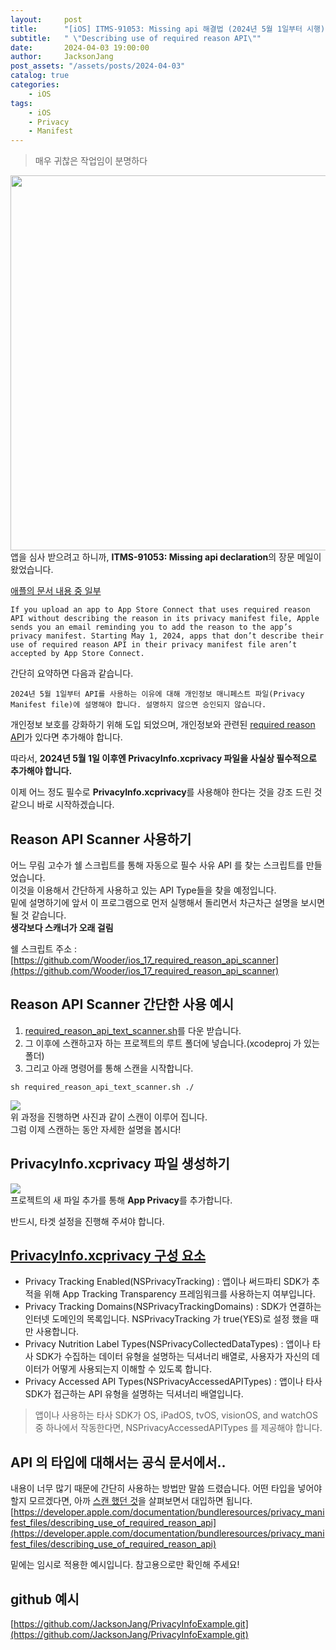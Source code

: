 ```yaml
---
layout:     post
title:      "[iOS] ITMS-91053: Missing api 해결법 (2024년 5월 1일부터 시행)"
subtitle:   " \"Describing use of required reason API\""
date:       2024-04-03 19:00:00
author:     JacksonJang
post_assets: "/assets/posts/2024-04-03"
catalog: true
categories:
    - iOS
tags:
    - iOS
    - Privacy
    - Manifest
---
```

> 매우 귀찮은 작업임이 분명하다

<img width="600px" src="{{ page.post_assets }}/mail.png" /> <br />
앱을 심사 받으려고 하니까, **ITMS-91053: Missing api declaration**의 장문 메일이 왔었습니다.

[애플의 문서 내용 중 일부](https://developer.apple.com/documentation/bundleresources/privacy_manifest_files/describing_use_of_required_reason_api)
```
If you upload an app to App Store Connect that uses required reason API without describing the reason in its privacy manifest file, Apple sends you an email reminding you to add the reason to the app’s privacy manifest. Starting May 1, 2024, apps that don’t describe their use of required reason API in their privacy manifest file aren’t accepted by App Store Connect.
```

간단히 요약하면 다음과 같습니다.

```
2024년 5월 1일부터 API를 사용하는 이유에 대해 개인정보 매니페스트 파일(Privacy Manifest file)에 설명해야 합니다. 설명하지 않으면 승인되지 않습니다.
```

개인정보 보호를 강화하기 위해 도입 되었으며, 개인정보와 관련된 [required reason API](https://developer.apple.com/documentation/bundleresources/privacy_manifest_files/describing_use_of_required_reason_api)가 있다면 추가해야 합니다.

따라서, **2024년 5월 1일 이후엔 PrivacyInfo.xcprivacy 파일을 사실상 필수적으로 추가해야 합니다.**

이제 어느 정도 필수로 **PrivacyInfo.xcprivacy**를 사용해야 한다는 것을 강조 드린 것 같으니 바로 시작하겠습니다.

## Reason API Scanner 사용하기
어느 무림 고수가 쉘 스크립트를 통해 자동으로 필수 사유 API 를 찾는 스크립트를 만들었습니다.
<br />
이것을 이용해서 간단하게 사용하고 있는 API Type들을 찾을 예정입니다.
<br />
밑에 설명하기에 앞서 이 프로그램으로 먼저 실행해서 돌리면서 차근차근 설명을 보시면 될 것 같습니다.
<br />
**생각보다 스캐너가 오래 걸림**

쉘 스크립트 주소 : [https://github.com/Wooder/ios_17_required_reason_api_scanner](https://github.com/Wooder/ios_17_required_reason_api_scanner)

## Reason API Scanner 간단한 사용 예시
1. [required_reason_api_text_scanner.sh](https://github.com/Wooder/ios_17_required_reason_api_scanner/blob/main/required_reason_api_text_scanner.sh)를 다운 받습니다.
2. 그 이후에 스캔하고자 하는 프로젝트의 루트 폴더에 넣습니다.(xcodeproj 가 있는 폴더)
3. 그리고 아래 명령어를 통해 스캔을 시작합니다.
```shell
sh required_reason_api_text_scanner.sh ./
```
<img src="{{ page.post_assets }}/scanner.png" /> <br />
위 과정을 진행하면 사진과 같이 스캔이 이루어 집니다.
<br />
그럼 이제 스캔하는 동안 자세한 설명을 봅시다!

## PrivacyInfo.xcprivacy 파일 생성하기
<img src="{{ page.post_assets }}/new_privacy.png" /> <br />
프로젝트의 새 파일 추가를 통해 **App Privacy**를 추가합니다.

반드시, 타겟 설정을 진행해 주셔야 합니다.

## [PrivacyInfo.xcprivacy 구성 요소](https://developer.apple.com/documentation/bundleresources/privacy_manifest_files)
- Privacy Tracking Enabled(NSPrivacyTracking) : 앱이나 써드파티 SDK가 추적을 위해 App Tracking Transparency 프레임워크를 사용하는지 여부입니다.
- Privacy Tracking Domains(NSPrivacyTrackingDomains) : SDK가 연결하는 인터넷 도메인의 목록입니다. NSPrivacyTracking 가 true(YES)로 설정 했을 때만 사용합니다.
- Privacy Nutrition Label Types(NSPrivacyCollectedDataTypes) : 앱이나 타사 SDK가 수집하는 데이터 유형을 설명하는 딕셔너리 배열로, 사용자가 자신의 데이터가 어떻게 사용되는지 이해할 수 있도록 합니다.
- Privacy Accessed API Types(NSPrivacyAccessedAPITypes) : 앱이나 타사 SDK가 접근하는 API 유형을 설명하는 딕셔너리 배열입니다.

> 앱이나 사용하는 타사 SDK가 OS, iPadOS, tvOS, visionOS, and watchOS 중 하나에서 작동한다면, NSPrivacyAccessedAPITypes 를 제공해야 합니다.

## API 의 타입에 대해서는 공식 문서에서..
내용이 너무 많기 때문에 간단히 사용하는 방법만 말씀 드렸습니다.
어떤 타입을 넣어야 할지 모르겠다면, 아까 [스캔 했던 것](#reason-api-scanner-간단한-사용-예시)을 살펴보면서 대입하면 됩니다.
[https://developer.apple.com/documentation/bundleresources/privacy_manifest_files/describing_use_of_required_reason_api](https://developer.apple.com/documentation/bundleresources/privacy_manifest_files/describing_use_of_required_reason_api)

밑에는 임시로 적용한 예시입니다. 참고용으로만 확인해 주세요!

## github 예시
[https://github.com/JacksonJang/PrivacyInfoExample.git](https://github.com/JacksonJang/PrivacyInfoExample.git)
